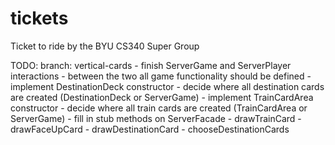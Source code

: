 # tickets
Ticket to ride by the BYU CS340 Super Group

TODO:
	branch: vertical-cards
		- finish ServerGame and ServerPlayer interactions - between the two all game functionality should be defined
		- implement DestinationDeck constructor - decide where all destination cards are created (DestinationDeck or ServerGame)
		- implement TrainCardArea constructor - decide where all train cards are created (TrainCardArea or ServerGame)
		- fill in stub methods on ServerFacade
			- drawTrainCard
			- drawFaceUpCard
			- drawDestinationCard
			- chooseDestinationCards